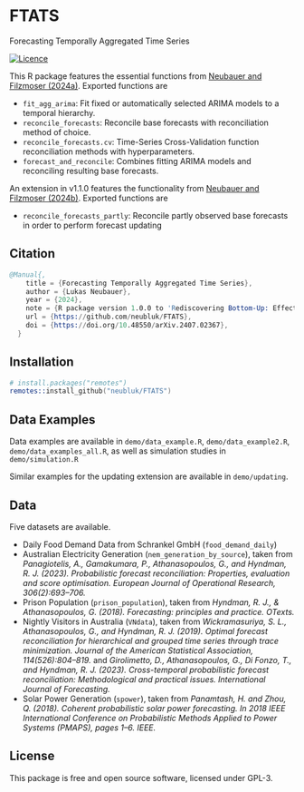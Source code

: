 # FTATS

Forecasting Temporally Aggregated Time Series

[![Licence](https://img.shields.io/badge/licence-GPL--3-blue.svg)](https://www.gnu.org/licenses/gpl-3.0.en.html)

This R package features the essential functions from [Neubauer and Filzmoser (2024a)](http://arxiv.org/abs/2407.02367). Exported functions are

- `fit_agg_arima`: Fit fixed or automatically selected ARIMA models to a temporal hierarchy.
- `reconcile_forecasts`: Reconcile base forecasts with reconciliation method of choice.
- `reconcile_forecasts.cv`: Time-Series Cross-Validation function reconciliation methods with hyperparameters.
- `forecast_and_reconcile`: Combines fitting ARIMA models and reconciling resulting base forecasts.

An extension in v1.1.0 features the functionality from [Neubauer and Filzmoser (2024b)](http://arxiv.org/). Exported functions are
- `reconcile_forecasts_partly`: Reconcile partly observed base forecasts in order to perform forecast updating

## Citation
``` s
@Manual{,
    title = {Forecasting Temporally Aggregated Time Series},
    author = {Lukas Neubauer},
    year = {2024},
    note = {R package version 1.0.0 to 'Rediscovering Bottom-Up: Effective Forecasting in Temporal Hierarchies'},
    url = {https://github.com/neubluk/FTATS},
    doi = {https://doi.org/10.48550/arXiv.2407.02367},
  }
```

## Installation

``` s
# install.packages("remotes")
remotes::install_github("neubluk/FTATS")
```

## Data Examples

Data examples are available in `demo/data_example.R`, `demo/data_example2.R`, `demo/data_examples_all.R`, as well as simulation studies in `demo/simulation.R`

Similar examples for the updating extension are available in `demo/updating`.

## Data

Five datasets are available.

- Daily Food Demand Data from Schrankel GmbH (```food_demand_daily```)
- Australian Electricity Generation (```nem_generation_by_source```), taken from *Panagiotelis, A., Gamakumara, P., Athanasopoulos, G., and Hyndman, R. J. (2023). Probabilistic forecast reconciliation: Properties, evaluation and score optimisation. European Journal of Operational Research, 306(2):693–706.*
- Prison Population (```prison_population```), taken from *Hyndman, R. J., & Athanasopoulos, G. (2018). Forecasting: principles and practice. OTexts.*
- Nightly Visitors in Australia (```VNdata```), taken from *Wickramasuriya, S. L., Athanasopoulos, G., and Hyndman, R. J. (2019). Optimal forecast reconciliation for hierarchical and grouped time series through trace minimization. Journal of the American Statistical Association, 114(526):804–819.* and *Girolimetto, D., Athanasopoulos, G., Di Fonzo, T., and Hyndman, R. J. (2023). Cross-temporal probabilistic forecast reconciliation: Methodological and practical issues. International Journal of Forecasting.*
- Solar Power Generation (```spower```), taken from *Panamtash, H. and Zhou, Q. (2018). Coherent probabilistic solar power forecasting. In 2018 IEEE International Conference on Probabilistic Methods Applied to Power Systems (PMAPS), pages 1–6. IEEE.*

## License

This package is free and open source software, licensed under GPL-3.
